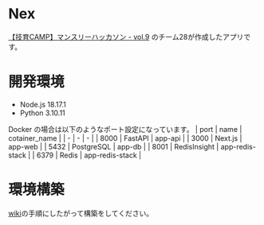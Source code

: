 # Nex
[【技育CAMP】マンスリーハッカソン - vol.9](https://talent.supporterz.jp/geekcamp/) のチーム28が作成したアプリです。


# 開発環境

-   Node.js 18.17.1
-   Python 3.10.11

Docker の場合は以下のようなポート設定になっています。
| port | name | cotainer_name |
| - | - | - |
| 8000 | FastAPI | app-api |
| 3000 | Next.js | app-web |
| 5432 | PostgreSQL | app-db |
| 8001 | RedisInsight | app-redis-stack |
| 6379 | Redis | app-redis-stack |

# 環境構築

[wiki](https://github.com/geekcamp2023-vol9-team28/Nex/wiki)の手順にしたがって構築をしてください。
